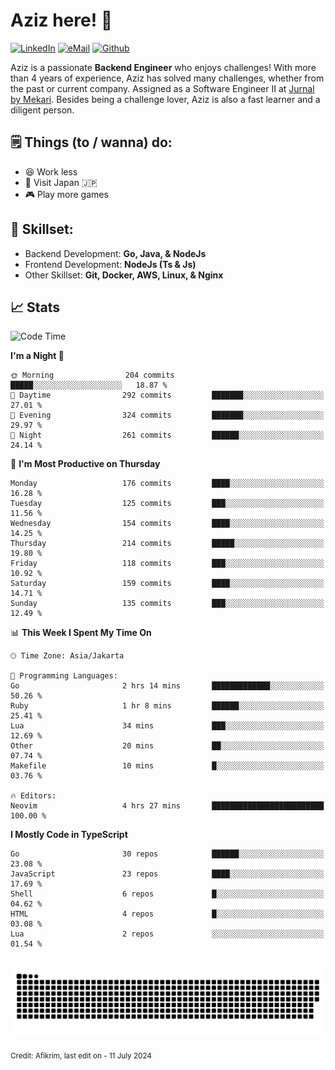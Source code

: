 # Aziz here! 👋

[![LinkedIn](https://img.shields.io/static/v1?message=afikrim&logo=linkedin&label=&color=0077B5&logoColor=white&labelColor=&style=for-the-badge)](https://www.linkedin.com/in/afikrim)
[![eMail](https://img.shields.io/static/v1?message=afikrim10@gmail.com&logo=gmail&label=&color=D14836&logoColor=white&labelColor=&style=for-the-badge)](mailto:afikrim10@gmail.com)
[![Github](https://komarev.com/ghpvc/?username=afikrim&label=Visitors&style=for-the-badge)](https://www.github.com/afikrim)

<!--Introduction-->
Aziz is a passionate **Backend Engineer** who enjoys challenges! With more than 4 years of experience, Aziz has solved many challenges, whether from the past or current company. Assigned as a Software Engineer II at [Jurnal by Mekari](https://jurnal.id). Besides being a challenge lover, Aziz is also a fast learner and a diligent person.

<!--Things TODO-->
## 🗒️ Things (to / wanna) do:

- 😆 Work less
- 🚀 Visit Japan 🇯🇵
- 🎮 Play more games

<!--Skillset-->
## 🏅 Skillset:

- Backend Development: **Go, Java, & NodeJs**
- Frontend Development: **NodeJs (Ts & Js)**
- Other Skillset: **Git, Docker, AWS, Linux, & Nginx**

## 📈 Stats  

<!--START_SECTION:waka-->
![Code Time](http://img.shields.io/badge/Code%20Time-1%2C560%20hrs%2017%20mins-blue)

**I'm a Night 🦉** 

```text
🌞 Morning                204 commits         █████░░░░░░░░░░░░░░░░░░░░   18.87 % 
🌆 Daytime                292 commits         ███████░░░░░░░░░░░░░░░░░░   27.01 % 
🌃 Evening                324 commits         ███████░░░░░░░░░░░░░░░░░░   29.97 % 
🌙 Night                  261 commits         ██████░░░░░░░░░░░░░░░░░░░   24.14 % 
```
📅 **I'm Most Productive on Thursday** 

```text
Monday                   176 commits         ████░░░░░░░░░░░░░░░░░░░░░   16.28 % 
Tuesday                  125 commits         ███░░░░░░░░░░░░░░░░░░░░░░   11.56 % 
Wednesday                154 commits         ████░░░░░░░░░░░░░░░░░░░░░   14.25 % 
Thursday                 214 commits         █████░░░░░░░░░░░░░░░░░░░░   19.80 % 
Friday                   118 commits         ███░░░░░░░░░░░░░░░░░░░░░░   10.92 % 
Saturday                 159 commits         ████░░░░░░░░░░░░░░░░░░░░░   14.71 % 
Sunday                   135 commits         ███░░░░░░░░░░░░░░░░░░░░░░   12.49 % 
```


📊 **This Week I Spent My Time On** 

```text
🕑︎ Time Zone: Asia/Jakarta

💬 Programming Languages: 
Go                       2 hrs 14 mins       █████████████░░░░░░░░░░░░   50.26 % 
Ruby                     1 hr 8 mins         ██████░░░░░░░░░░░░░░░░░░░   25.41 % 
Lua                      34 mins             ███░░░░░░░░░░░░░░░░░░░░░░   12.69 % 
Other                    20 mins             ██░░░░░░░░░░░░░░░░░░░░░░░   07.74 % 
Makefile                 10 mins             █░░░░░░░░░░░░░░░░░░░░░░░░   03.76 % 

🔥 Editors: 
Neovim                   4 hrs 27 mins       █████████████████████████   100.00 % 
```

**I Mostly Code in TypeScript** 

```text
Go                       30 repos            ██████░░░░░░░░░░░░░░░░░░░   23.08 % 
JavaScript               23 repos            ████░░░░░░░░░░░░░░░░░░░░░   17.69 % 
Shell                    6 repos             █░░░░░░░░░░░░░░░░░░░░░░░░   04.62 % 
HTML                     4 repos             █░░░░░░░░░░░░░░░░░░░░░░░░   03.08 % 
Lua                      2 repos             ░░░░░░░░░░░░░░░░░░░░░░░░░   01.54 % 
```




<!--END_SECTION:waka-->


<br clear="both">

<div align="center">
  <img src="https://raw.githubusercontent.com/afikrim/afikrim/output/snake.svg" alt="Snake animation" />
</div>


<sub>Credit: Afikrim, last edit on - 11 July 2024</sub>
